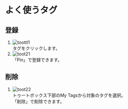 # よく使うタグ
## 登録
1. ![toottl1](https://dl.thedesk.top/media/toottl1.PNG)  
 タグをクリックします。
1. ![toot21](https://dl.thedesk.top/media/toot21.PNG)  
「Pin」で登録できます。
## 削除
1. ![toot22](https://dl.thedesk.top/media/toot22.PNG)  
トゥートボックス下部のMy Tagsから対象のタグを選択。  
「削除」で削除できます。
